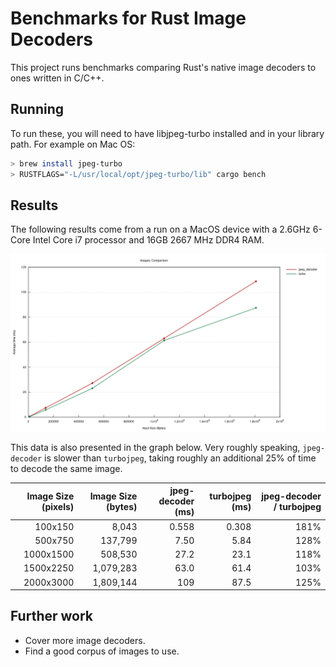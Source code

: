 # Benchmarks for Rust Image Decoders

This project runs benchmarks comparing Rust's native image decoders to ones written in C/C++.

## Running

To run these, you will need to have libjpeg-turbo installed and in your library path.
For example on Mac OS:

```sh
> brew install jpeg-turbo
> RUSTFLAGS="-L/usr/local/opt/jpeg-turbo/lib" cargo bench
```

## Results

The following results come from a run on a MacOS device with a 2.6GHz 6-Core Intel Core i7 processor and 16GB 2667 MHz DDR4 RAM.

![Line graph displaying JPEG decoding time of turbojpeg and jpeg-decoder on various image sizes.](lines.png)

This data is also presented in the graph below.
Very roughly speaking, `jpeg-decoder` is slower than `turbojpeg`, taking roughly an additional 25%
of time to decode the same image.

| Image Size (pixels) | Image Size (bytes) | jpeg-decoder (ms) | turbojpeg (ms) | jpeg-decoder / turbojpeg |
| ---: | ---: | ---: | ---: | ---: |
| 100x150	| 8,043	    | 0.558	| 0.308	| 181% |
| 500x750	| 137,799	| 7.50	| 5.84	| 128% |
| 1000x1500	| 508,530	| 27.2	| 23.1	| 118% |
| 1500x2250	| 1,079,283	| 63.0	| 61.4	| 103% |
| 2000x3000	| 1,809,144	| 109	| 87.5	| 125% |

## Further work

* Cover more image decoders.
* Find a good corpus of images to use.